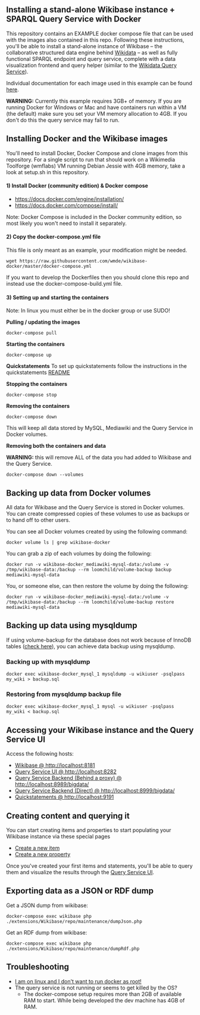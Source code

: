 ## Installing a stand-alone Wikibase instance + SPARQL Query Service with Docker

This repository contains an EXAMPLE docker compose file that can be used with the images also contained in this repo. Following these instructions, you'll be able to install a stand-alone instance of Wikibase – the collaborative structured data engine behind [Wikidata](https://wikidata.org/) – as well as fully functional SPARQL endpoint and query service, complete with a data visualization frontend and query helper (similar to the [Wikidata Query Service](https://query.wikidata.org/)).

Individual documentation for each image used in this example can be found [here](https://github.com/wmde/wikibase-docker/blob/master/README.md).

**WARNING:** Currently this example requires 3GB+ of memory. If you are running Docker for Windows or Mac and have containers run within a VM (the default) make sure you set your VM memory allocation to 4GB. If you don't do this the query service may fail to run.

## Installing Docker and the Wikibase images

You'll need to install Docker, Docker Compose and clone images from this repository. For a single script to run that should work on a Wikimedia Toolforge (wmflabs) VM running Debian Jessie with 4GB memory, take a look at setup.sh in this repository.

#### 1) Install Docker (community edition) & Docker compose

 - https://docs.docker.com/engine/installation/
 - https://docs.docker.com/compose/install/

Note: Docker Compose is included in the Docker community edition, so most likely you won't need to install it separately.

#### 2) Copy the docker-compose.yml file

This file is only meant as an example, your modification might be needed.

```
wget https://raw.githubusercontent.com/wmde/wikibase-docker/master/docker-compose.yml
```

If you want to develop the Dockerfiles then you should clone this repo and instead use the docker-compose-build.yml file.

#### 3) Setting up and starting the containers

Note: In linux you must either be in the docker group or use SUDO!

**Pulling / updating the images**

```
docker-compose pull
```

**Starting the containers**

```
docker-compose up
```

**Quickstatements**
To set up quickstatements follow the instructions in the quickstatements [README](https://github.com/wmde/wikibase-docker/blob/master/quickstatements/README.md)

**Stopping the containers**

```
docker-compose stop
```

**Removing the containers**

```
docker-compose down
```

This will keep all data stored by MySQL, Mediawiki and the Query Service in Docker volumes.

**Removing both the containers and data**

**WARNING:** this will remove ALL of the data you had added to Wikibase and the Query Service.

```
docker-compose down --volumes
```

## Backing up data from Docker volumes

All data for Wikibase and the Query Service is stored in Docker volumes. You can create compressed copies of these volumes to use as backups or to hand off to other users.

You can see all Docker volumes created by using the following command:

```
docker volume ls | grep wikibase-docker
```

You can grab a zip of each volumes by doing the following:

```
docker run -v wikibase-docker_mediawiki-mysql-data:/volume -v /tmp/wikibase-data:/backup --rm loomchild/volume-backup backup mediawiki-mysql-data
```

You, or someone else, can then restore the volume by doing the following:

```
docker run -v wikibase-docker_mediawiki-mysql-data:/volume -v /tmp/wikibase-data:/backup --rm loomchild/volume-backup restore mediawiki-mysql-data
```

## Backing up data using mysqldump

If using volume-backup for the database does not work because of InnoDB tables
([check here](https://dev.mysql.com/doc/refman/8.0/en/backup-methods.html)),
you can achieve data backup using mysqldump.

### Backing up with mysqldump

```
docker exec wikibase-docker_mysql_1 mysqldump -u wikiuser -psqlpass my_wiki > backup.sql
```

### Restoring from mysqldump backup file

```
docker exec wikibase-docker_mysql_1 mysql -u wikiuser -psqlpass my_wiki < backup.sql

```

## Accessing your Wikibase instance and the Query Service UI

Access the following hosts:
 - [Wikibase @ http://localhost:8181](http://localhost:8181)
 - [Query Service UI @ http://localhost:8282](http://localhost:8282)
 - [Query Service Backend (Behind a proxy) @ http://localhost:8989/bigdata/](http://localhost:8989/bigdata/)
 - [Query Service Backend (Direct) @ http://localhost:8999/bigdata/](http://localhost:8999/bigdata/)
 - [Quickstatements @ http://localhost:9191](http://localhost:9191)

## Creating content and querying it

You can start creating items and properties to start populating your Wikibase instance via these special pages
  - [Create a new item](http://localhost:8181/wiki/Special:NewItem)
  - [Create a new property](http://localhost:8181/wiki/Special:NewProperty)

Once you've created your first items and statements, you'll be able to query them and visualize the results through the [Query Service UI](http://localhost:8282).

## Exporting data as a JSON or RDF dump

Get a JSON dump from wikibase:

```docker-compose exec wikibase php ./extensions/Wikibase/repo/maintenance/dumpJson.php```

Get an RDF dump from wikibase:

```docker-compose exec wikibase php ./extensions/Wikibase/repo/maintenance/dumpRdf.php```

## Troubleshooting

* [I am on linux and I don't want to run docker as root!](https://askubuntu.com/questions/477551/how-can-i-use-docker-without-sudo#477554)
* The query service is not running or seems to get killed by the OS?
  * The docker-compose setup requires more than 2GB of available RAM to start. While being developed the dev machine has 4GB of RAM.

